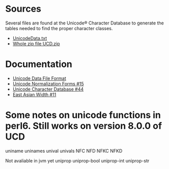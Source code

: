 # Sources
Several files are found at the Unicode® Character Database to generate the tables
needed to find the proper character classes.

* [UnicodeData.txt]( http://www.unicode.org/Public/9.0.0/ucd/UnicodeData.txt)
* [Whole zip file UCD.zip]( http://www.unicode.org/Public/9.0.0/ucd/UCD.zip)


# Documentation
  * [Unicode Data File Format]( ftp://unicode.org/Public/3.2-Update/UnicodeData-3.2.0.html)
  * [Unicode Normalization Forms \#15](http://unicode.org/reports/tr15/)
  * [Unicode Character Database \#44](http://unicode.org/reports/tr44/)
  * [East Asian Width \#11](http://unicode.org/reports/tr11/)




# Some notes on unicode functions in perl6. Still works on version 8.0.0 of UCD
uniname
uninames
unival
univals
NFC
NFD
NFKC
NFKD

Not avaliable in jvm yet
uniprop
uniprop-bool
uniprop-int
uniprop-str
